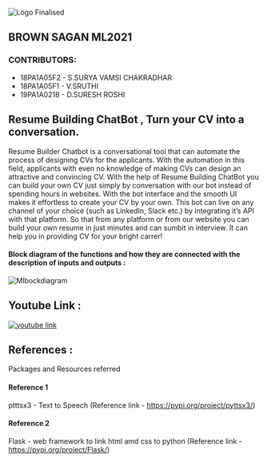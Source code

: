 ![Logo Finalised](https://user-images.githubusercontent.com/61200479/96333038-391f9d00-1085-11eb-9ed3-f53bc9849a4f.png)
## BROWN SAGAN ML2021

### CONTRIBUTORS:
- 18PA1A05F2 - S.SURYA VAMSI CHAKRADHAR 
- 18PA1A05F1 - V.SRUTHI
- 19PA1A0218 - D.SURESH ROSHI



## Resume Building ChatBot , Turn your CV into a conversation.

Resume Builder Chatbot is a conversational tool that can automate the process of designing CVs for the applicants.
With the automation in this field, applicants with even no knowledge of making CVs can design an attractive and convincing CV.
With the help of Resume Building ChatBot you can build your own CV just simply by conversation with our bot instead of 
spending hours in websites. With the bot interface and the smooth UI makes it effortless to create your CV by your own.
This bot can live on any channel of your choice (such as LinkedIn, Slack etc.) by integrating it’s API with that platform.
So that from any platform or from our website you can build your own resume in just minutes and can sumbit in interview.
It can help you in providing CV for your bright carrer!


#### Block diagram of the functions and how they are connected with the description of inputs and outputs :


![Mlbockdiagram](https://user-images.githubusercontent.com/61200479/96399526-2a072f00-11ec-11eb-9578-e0f071187727.JPG)

## Youtube Link :

[![youtube link](https://img.youtube.com/vi/uo7uH4Q_5yk/0.jpg)](https://www.youtube.com/watch?v=uo7uH4Q_5yk)
 
## References : 

Packages and Resources referred
#### Reference 1
ptttsx3 - Text to Speech
(Reference link - https://pypi.org/project/pyttsx3/)
#### Reference 2
Flask - web framework to link html amd css to python
(Reference link - https://pypi.org/project/Flask/)
  



